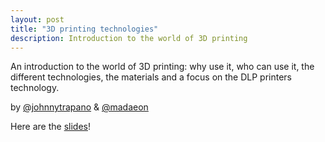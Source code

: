 ```yaml
---
layout: post
title: "3D printing technologies"
description: Introduction to the world of 3D printing
---
```


An introduction to the world of 3D printing: why use it, who can use it, the different technologies, the materials and a focus on the DLP printers technology.

by [@johnnytrapano](https://twitter.com/johnnytrapano) & [@madaeon](https://twitter.com/madaeon)

Here are the [slides](http://hackatron.org/slides/3d-printing.pdf)!
